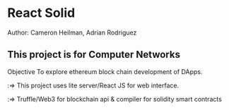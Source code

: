 # React Solid

Author: Cameron Heilman, Adrian Rodriguez

This project is for Computer Networks
------------------

Objective
To explore ethereum block chain development of DApps.

:=> This project uses lite server/React JS for web interface. 

:=> Truffle/Web3 for blockchain api & compiler for solidity smart contracts
